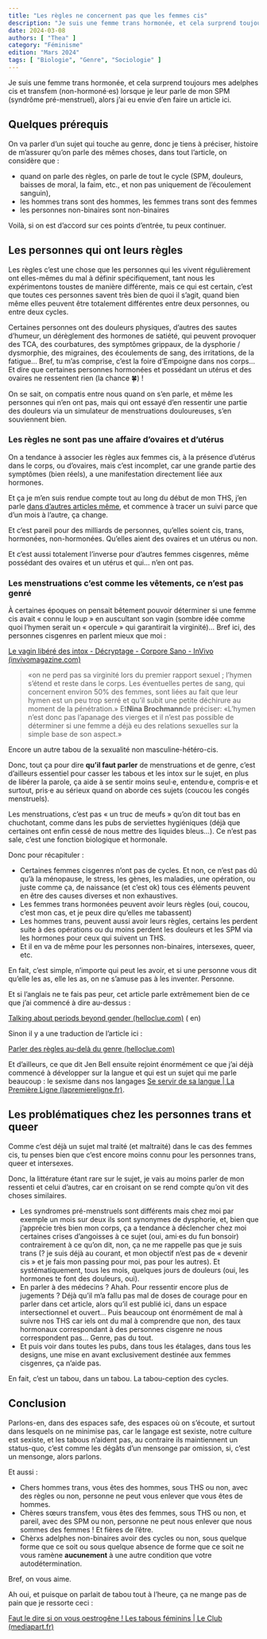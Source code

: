 ```yaml
---
title: "Les règles ne concernent pas que les femmes cis"
description: "Je suis une femme trans hormonée, et cela surprend toujours mes adelphes cis et transfem (non-hormoné·es) lorsque je leur parle de mon SPM (syndrôme pré-menstruel), alors j’ai eu envie d’en faire un article ici."
date: 2024-03-08
authors: [ "Thea" ]
category: "Féminisme"
edition: "Mars 2024"
tags: [ "Biologie", "Genre", "Sociologie" ]
---
```


Je suis une femme trans hormonée, et cela surprend toujours mes adelphes cis et transfem (non-hormoné·es) lorsque je leur parle de mon SPM (syndrôme pré-menstruel), alors j’ai eu envie d’en faire un article ici.

## Quelques prérequis

On va parler d’un sujet qui touche au genre, donc je tiens à préciser, histoire de m’assurer qu’on parle des mêmes choses, dans tout l’article, on considère que :

- quand on parle des règles, on parle de tout le cycle (SPM, douleurs, baisses de moral, la faim, etc., et non pas uniquement de l’écoulement sanguin),
- les hommes trans sont des hommes, les femmes trans sont des femmes
- les personnes non-binaires sont non-binaires

Voilà, si on est d’accord sur ces points d’entrée, tu peux continuer.

## Les personnes qui ont leurs règles

Les règles c’est une chose que les personnes qui les vivent régulièrement ont elles-mêmes du mal à définir spécifiquement, tant nous les expérimentons toustes de manière différente, mais ce qui est certain, c’est que toutes ces personnes savent très bien de quoi il s’agit, quand bien même elles peuvent être totalement différentes entre deux personnes, ou entre deux cycles.

Certaines personnes ont des douleurs physiques, d’autres des sautes d’humeur, un dérèglement des hormones de satiété, qui peuvent provoquer des TCA, des courbatures, des symptômes grippaux, de la dysphorie / dysmorphie, des migraines, des écoulements de sang, des irritations, de la fatigue… Bref, tu m’as comprise, c’est la foire d’Empoigne dans nos corps… Et dire que certaines personnes hormonées et possédant un utérus et des ovaires ne ressentent rien (la chance 🍀) !

On se sait, on compatis entre nous quand on s’en parle, et même les personnes qui n’en ont pas, mais qui ont essayé d’en ressentir une partie des douleurs via un simulateur de menstruations douloureuses, s’en souviennent bien.

### Les règles ne sont pas une affaire d’ovaires et d’utérus

On a tendance à associer les règles aux femmes cis, à la présence d’utérus dans le corps, ou d’ovaires, mais c’est incomplet, car une grande partie des symptômes (bien réels), a une manifestation directement liée aux hormones.

Et ça je m’en suis rendue compte tout au long du début de mon THS, j’en parle [dans d’autres articles même](https://cupof.coffee/series/le-cycle-de-ths/), et commence à tracer un suivi parce que d’un mois à l’autre, ça change.

Et c’est pareil pour des milliards de personnes, qu’elles soient cis, trans, hormonées, non-hormonées. Qu’elles aient des ovaires et un utérus ou non.

Et c’est aussi totalement l’inverse pour d’autres femmes cisgenres, même possédant des ovaires et un utérus et qui… n’en ont pas.

### Les menstruations c’est comme les vêtements, ce n’est pas genré

À certaines époques on pensait bêtement pouvoir déterminer si une femme cis avait « connu le loup » en auscultant son vagin (sombre idée comme quoi l’hymen serait un « opercule » qui garantirait la virginité)… Bref ici, des personnes cisgenres en parlent mieux que moi :

[Le vagin libéré des intox - Décryptage - Corpore Sano - InVivo (invivomagazine.com)](https://www.invivomagazine.com/fr/corpore_sano/decryptage/article/476/le-vagin-libere-des-intox)

> «on ne perd pas sa virginité lors du premier rapport sexuel ; l’hymen s’étend et reste dans le corps. Les éventuelles pertes de sang, qui concernent environ 50% des femmes, sont liées au fait que leur hymen est un peu trop serré et qu’il subit une petite déchirure au moment de la pénétration.» Et**Nina Brochmann**de préciser: «L’hymen n’est donc pas l’apanage des vierges et il n’est pas possible de déterminer si une femme a déjà eu des relations sexuelles sur la simple base de son aspect.»


Encore un autre tabou de la sexualité non masculine-hétéro-cis.

Donc, tout ça pour dire **qu’il faut parler** de menstruations et de genre, c’est d’ailleurs essentiel pour casser les tabous et les intox sur le sujet, en plus de libérer la parole, ça aide à se sentir moins seul·e, entendu·e, compris·e et surtout, pris·e au sérieux quand on aborde ces sujets (coucou les congés menstruels).

Les menstruations, c’est pas « un truc de meufs » qu’on dit tout bas en chuchotant, comme dans les pubs de serviettes hygiéniques (déjà que certaines ont enfin cessé de nous mettre des liquides bleus…). Ce n’est pas sale, c’est une fonction biologique et hormonale.

Donc pour récapituler :

- Certaines femmes cisgenres n’ont pas de cycles. Et non, ce n’est pas dû qu’à la ménopause, le stress, les gènes, les maladies, une opération, ou juste comme ça, de naissance (et c’est ok) tous ces éléments peuvent en être des causes diverses et non exhaustives.
- Les femmes trans hormonées peuvent avoir leurs règles (oui, coucou, c’est mon cas, et je peux dire qu’elles me tabassent)
- Les hommes trans, peuvent aussi avoir leurs règles, certains les perdent suite à des opérations ou du moins perdent les douleurs et les SPM via les hormones pour ceux qui suivent un THS.
- Et il en va de même pour les personnes non-binaires, intersexes, queer, etc.

En fait, c’est simple, n’importe qui peut les avoir, et si une personne vous dit qu’elle les as, elle les as, on ne s’amuse pas à les inventer. Personne.

Et si l’anglais ne te fais pas peur, cet article parle extrêmement bien de ce que j’ai commencé à dire au-dessus :

[Talking about periods beyond gender (helloclue.com)](https://helloclue.com/articles/cycle-a-z/talking-about-periods-beyond-gender) (
en)

Sinon il y a une traduction de l’article ici :

[Parler des règles au-delà du genre (helloclue.com)](https://helloclue.com/fr/articles/egalite-des-genres/parler-des-regles-au-dela-du-genre)

Et d’ailleurs, ce que dit Jen Bell ensuite rejoint énormément ce que j’ai déjà commencé à développer sur la langue et qui est un sujet qui me parle beaucoup : le sexisme dans nos langages [Se servir de sa langue | La Première Ligne (lapremiereligne.fr)](https://lapremiereligne.fr/articles/se-servir-de-sa-langue).

## Les problématiques chez les personnes trans et queer

Comme c’est déjà un sujet mal traité (et maltraité) dans le cas des femmes cis, tu penses bien que c’est encore moins connu pour les personnes trans, queer et intersexes.

Donc, la littérature étant rare sur le sujet, je vais au moins parler de mon ressenti et celui d’autres, car en croisant on se rend compte qu’on vit des choses similaires.

- Les syndromes pré-menstruels sont différents mais chez moi par exemple un mois sur deux ils sont synonymes de dysphorie, et, bien que j’apprécie très bien mon corps, ça a tendance à déclencher chez moi certaines crises d’angoisses à ce sujet (oui, ami·es du fun bonsoir) contrairement à ce qu’on dit, non, ça ne me rappelle pas que je suis trans (? je suis déjà au courant, et mon objectif n’est pas de « devenir cis » et je fais mon passing pour moi, pas pour les autres). Et systématiquement, tous les mois, quelques jours de douleurs (oui, les hormones te font des douleurs, oui).
- En parler à des médecins ? Ahah. Pour ressentir encore plus de jugements ? Déjà qu’il m’a fallu pas mal de doses de courage pour en parler dans cet article, alors qu’il est publié ici, dans un espace intersectionnel et ouvert… Puis beaucoup ont énormément de mal à suivre nos THS car iels ont du mal à comprendre que non, des taux hormonaux correspondant à des personnes cisgenre ne nous correspondent pas… Genre, pas du tout.
- Et puis voir dans toutes les pubs, dans tous les étalages, dans tous les designs, une mise en avant exclusivement destinée aux femmes cisgenres, ça n’aide pas.

En fait, c’est un tabou, dans un tabou. La tabou-ception des cycles.

## Conclusion

Parlons-en, dans des espaces safe, des espaces où on s’écoute, et surtout dans lesquels on ne minimise pas, car le langage est sexiste, notre culture est sexiste, et les tabous n’aident pas, au contraire ils maintiennent un status-quo, c’est comme les dégâts d’un mensonge par omission, si, c’est un mensonge, alors parlons.

Et aussi :

- Chers hommes trans, vous êtes des hommes, sous THS ou non, avec des règles ou non, personne ne peut vous enlever que vous êtes de hommes.
- Chères sœurs transfem, vous êtes des femmes, sous THS ou non, et pareil, avec des SPM ou non, personne ne peut nous enlever que nous sommes des femmes ! Et fières de l’être.
- Chèrxs adelphes non-binaires avoir des cycles ou non, sous quelque forme que ce soit ou sous quelque absence de forme que ce soit ne vous ramène **aucunement** à une autre condition que votre autodétermination.

Bref, on vous aime.

Ah oui, et puisque on parlait de tabou tout à l’heure, ça ne mange pas de pain que je ressorte ceci :

[Faut le dire si on vous oestrogêne ! Les tabous féminins | Le Club (mediapart.fr)](https://blogs.mediapart.fr/annabel-b/blog/120124/faut-le-dire-si-vous-oestrogene-les-tabous-feminins)